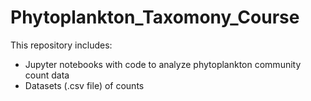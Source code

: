 # Phytoplankton_Taxomony_Course

This repository includes:
- Jupyter notebooks with code to analyze phytoplankton community count data
- Datasets (.csv file) of counts
